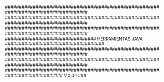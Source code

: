 ######################################################################################
######################################################################################
######################################################################################
################################# HERRAMIENTAS JAVA ####################################
######################################################################################
######################################################################################
#############################################################################  V.0.0.1  ###
